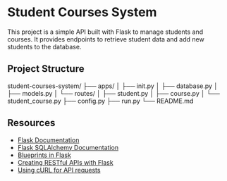 # Student Courses System

This project is a simple API built with Flask to manage students and courses. It provides endpoints to retrieve student data and add new students to the database.

## Project Structure
student-courses-system/
├── apps/
│ ├── init.py
│ ├── database.py
│ ├── models.py
│ └── routes/
│ ├── student.py
│ ├── course.py
│ └── student_course.py
├── config.py
├── run.py
└── README.md

## Resources
- [Flask Documentation](https://flask.palletsprojects.com/)
- [Flask SQLAlchemy Documentation](https://flask-sqlalchemy.palletsprojects.com/)
- [Blueprints in Flask](https://flask.palletsprojects.com/en/2.0.x/blueprints/)
- [Creating RESTful APIs with Flask](https://blog.miguelgrinberg.com/post/designing-a-restful-api-with-python-and-flask)
- [Using cURL for API requests](https://curl.se/docs/manual.html)
